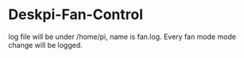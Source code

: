 # Deskpi-Fan-Control

log file will be under /home/pi, name is fan.log. Every fan mode mode change will be logged. 

